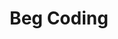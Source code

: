 ---
layout: page
title: Beg Coding
nav: true
nav_order: 1
dropdown: true
children: 
    - title: intro
      permalink: /ref/begcoding/intro/
    - title: divider
    - title: starting-up
      permalink: /ref/begcoding/starting-up/
    - title: divider
    - title: basics
      permalink: /ref/begcoding/basics/
    - title: divider
    - title: functions and variables
      permalink: /ref/begcoding/functions-variables/
    - title: divider
    - title: clones and broadcasting
      permalink: /ref/begcoding/clones-and-broadcasting/
    - title: divider
    - title: game events and animation
      permalink: /ref/begcoding/game-events-and-animation/
    - title: divider
    - title: image editing
      permalink: /ref/begcoding/image-editing/
    - title: divider
    - title: extra game
      permalink: /ref/begcoding/extra-game/
---